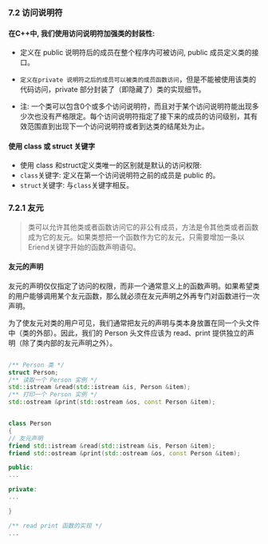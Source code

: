 ### 7.2 访问说明符

#### 在C++中, 我们使用访问说明符加强类的封装性:

- 定义在 public 说明符后的成员在整个程序内可被访问, public 成员定义类的接口。

- `定义在private 说明符之后的成员可以被类的成员函数访问`，但是不能被使用该类的代码访问，private 部分封装了（即隐藏了）类的实现细节。

- 注: 一个类可以包含0个或多个访问说明符，而且对于某个访问说明符能出现多少次也没有严格限定。每个访问说明符指定了接下来的成员的访问级别，其有效范围直到出现下一个访问说明符或者到达类的结尾处为止。

#### 使用 class 或 struct 关键字

- 使用 class 和struct定义类唯一的区别就是默认的访问权限:
- `class`关键字: 定义在第一个访问说明符之前的成员是 public 的。
- `struct`关键字: 与`class`关键字相反。


### 7.2.1 友元

> 类可以允许其他类或者函数访问它的非公有成员，方法是令其他类或者函数成为它的友元。如果类想把一个函数作为它的友元，只需要增加一条以 Eriend关键字开始的函数声明语句。

#### 友元的声明

友元的声明仅仅指定了访问的权限，而非一个通常意义上的函数声明。如果希望类的用户能够调用某个友元函数，那么就必须在友元声明之外再专门对函数进行一次声明。

为了使友元对类的用户可见，我们通常把友元的声明与类本身放置在同一个头文件中（类的外部）。因此，我们的 Person 头文件应该为 read、print 提供独立的声明（除了类内部的友元声明之外）。

```cpp

/** Person 类 */
struct Person;
/** 读取一个 Person 实例 */
std::istream &read(std::istream &is, Person &item);
/** 打印一个 Person 实例 */
std::ostream &print(std::ostream &os, const Person &item);


class Person
{
// 友元声明
friend std::istream &read(std::istream &is, Person &item);
friend std::ostream &print(std::ostream &os, const Person &item);

public:
...

private:
...

}

/** read print 函数的实现 */
...

```


